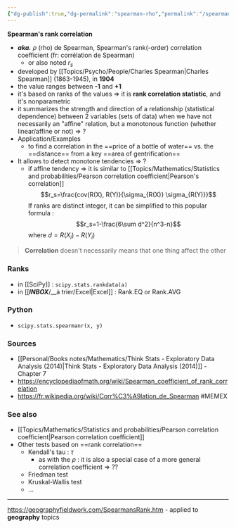 ```yaml
---
{"dg-publish":true,"dg-permalink":"spearman-rho","permalink":"/spearman-rho/"}
---
```


**Spearman's rank correlation**

- ***aka.*** $\rho$ (rho) de Spearman, Spearman's rank(-order) correlation coefficient (fr: corrélation de Spearman)
	- or also noted $r_s$
- developed by [[Topics/Psycho/People/Charles Spearman|Charles Spearman]] (1863-1945), in **1904**
- the value ranges between **-1** and **+1**
- it's based on ranks of the values => it is **rank correlation statistic**, and it's nonparametric
- it summarizes the strength and direction of a relationship (statistical dependence) between 2 variables (sets of data) when we have not necessarily an "affine" relation, but a monotonous function (whether linear/affine or not) => ?
- Application/Examples
	- to find a correlation in the ==price of a bottle of water== vs. the ==distance== from a key ==area of gentrification==
- It allows to detect monotone tendencies => ?
	- if affine tendency => it is similar to [[Topics/Mathematics/Statistics and probabilities/Pearson correlation coefficient|Pearson's correlation]]
$$r_s=\frac{cov(R(X), R(Y)}{\sigma_{R(X)} \sigma_{R(Y)}}$$
If ranks are distinct integer, it can be simplified to this popular formula :
$$r_s=1-\frac{6\sum d^2}{n^3-n}$$ where $d=R(X_i)-R(Y_i)$

> **Correlation** doesn't necessarily means that one thing affect the other

### Ranks
- in [[SciPy]] : `scipy.stats.rankdata(a)`
- in [[___INBOX___/__à trier/Excel|Excel]] : Rank.EQ or Rank.AVG

### Python
- `scipy.stats.spearmanr(x, y)`

### Sources
- [[Personal/Books notes/Mathematics/Think Stats - Exploratory Data Analysis (2014)|Think Stats - Exploratory Data Analysis (2014)]] - Chapter 7
- https://encyclopediaofmath.org/wiki/Spearman_coefficient_of_rank_correlation
- https://fr.wikipedia.org/wiki/Corr%C3%A9lation_de_Spearman #MEMEX

### See also
- [[Topics/Mathematics/Statistics and probabilities/Pearson correlation coefficient|Pearson correlation coefficient]]
- Other tests based on ==rank correlation==
	- Kendall's tau : $\tau$
		- as with the $\rho$ : it is also a special case of a more general correlation coefficient => ??
	- Friedman test
	- Kruskal-Wallis test
	- ...

---
https://geographyfieldwork.com/SpearmansRank.htm - applied to **geography** topics
